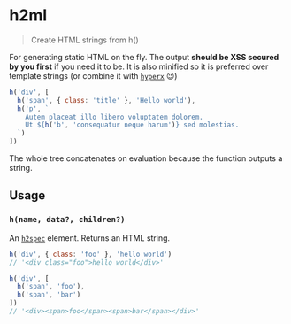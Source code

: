 
# h2ml

> Create HTML strings from h()

For generating static HTML on the fly.  The output **should be XSS secured by you first** if you need it to be.  It is also minified so it is preferred over template strings (or combine it with [`hyperx`](https://github.com/substack/hyperx) :wink:)

```js
h('div', [
  h('span', { class: 'title' }, 'Hello world'),
  h('p', `
    Autem placeat illo libero voluptatem dolorem.
    Ut ${h('b', 'consequatur neque harum')} sed molestias.
  `)
])
```

The whole tree concatenates on evaluation because the function outputs a string.

## Usage

### `h(name, data?, children?)`

An [`h2spec`](https://github.com/hyper2/h2spec) element.  Returns an HTML string.

```js
h('div', { class: 'foo' }, 'hello world')
// '<div class="foo">hello world</div>'

h('div', [
  h('span', 'foo'),
  h('span', 'bar')
])
// '<div><span>foo</span><span>bar</span></div>'
```
